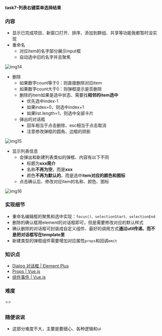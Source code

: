 **task7-列表右键菜单选择结果**
### 内容
- 显示已完成项目、新窗口打开、排序、添加到群组、共享等功能我都暂时没实现
- 重命名
  - 对应item的名字部分展示input框
  - 自动选中旧的名字并且聚焦

![img14](https://raw.github.com/nppp1990/easy-todo/master/doc/img/img14.png)
- 删除
  - 如果数字count等于0：则直接删除对应item
  - 如果数字count大于0：则弹框提示是否删除
  - 删除的item如果是选中状态、需要找**相邻的item选中**
    - 优先选中index-1
    - 如果index=0，则选中index+1
    - 如果list.length=1，则选中全部卡片
  - 弹出的对话框
    - 回车相当于点击删除、esc相当于点击取消
    - 注意修改弹框的圆角、边框的阴影

![img15](https://raw.github.com/nppp1990/easy-todo/master/doc/img/img15.png)

- 显示列表信息
  - 会弹出和新建列表类似的弹框、内容有以下不同
    - 标题为**xxx简介**
    - 名称**不再为空**，而是**xxx**
    - 颜色**不再为默认的**，而是选中i**tem对应的颜色和图标**
  - 点击确认后、修改对应item的名称、颜色、图标

![img16](https://raw.github.com/nppp1990/easy-todo/master/doc/img/img16.png)

### 实现细节

- 重命名编辑框的聚焦和选中实现：`focus()、selectionStart、selectionEnd`
- 删除的确认框用element的对话框即可，但是需要修改对应的默认样式
- 确认删除的对话框可封装成自定义组件、最好的调用方式**通过util传递、而不是把对话框写在template里**
- 新建类型的弹框组件需要增加对应属性`props`和回调`emit`

### 知识点

- [Dialog 对话框 | Element Plus](https://element-plus.gitee.io/zh-CN/component/dialog.html)
- [Props | Vue.js](https://cn.vuejs.org/guide/components/props.html)
- [组件事件 | Vue.js](https://cn.vuejs.org/guide/components/events.html)

### 难度

⭐️⭐️

### 随便说说

- 这部分难度不大，主要是要细心、各种逻辑和ui